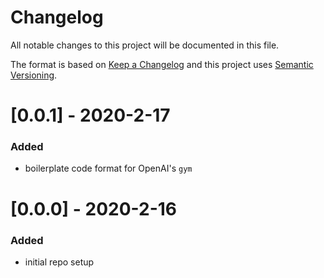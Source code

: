 # Changelog
All notable changes to this project will be documented in this file.

The format is based on [Keep a Changelog](http://keepachangelog.com/en/1.0.0/) and this project uses [Semantic Versioning](http://semver.org/).

# [0.0.1] - 2020-2-17
### Added
 - boilerplate code format for OpenAI's `gym`

# [0.0.0] - 2020-2-16
### Added
 - initial repo setup
